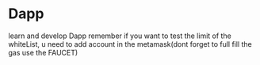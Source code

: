 # Dapp
learn and develop Dapp
 remember if you want to test the limit of the whiteList, u need to add account in the metamask(dont forget to full fill the gas use the FAUCET)

